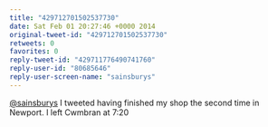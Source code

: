 ```yaml
---
title: "429712701502537730"
date: Sat Feb 01 20:27:46 +0000 2014
original-tweet-id: "429712701502537730"
retweets: 0
favorites: 0
reply-tweet-id: "429711776490741760"
reply-user-id: "80685646"
reply-user-screen-name: "sainsburys"
---
```

<a href="https://twitter.com/sainsburys">@sainsburys</a> I tweeted having finished my shop the second time in Newport. I left Cwmbran at 7:20
